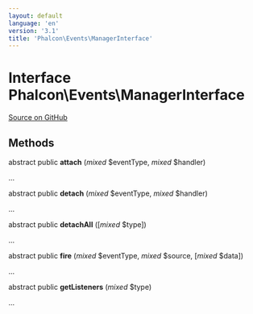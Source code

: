 ```yaml
---
layout: default
language: 'en'
version: '3.1'
title: 'Phalcon\Events\ManagerInterface'
---
```

# Interface **Phalcon\Events\ManagerInterface**

<a href="https://github.com/phalcon/cphalcon/tree/v3.1.0/phalcon/events/managerinterface.zep" class="btn btn-default btn-sm">Source on GitHub</a>

## Methods
abstract public  **attach** (*mixed* $eventType, *mixed* $handler)

...


abstract public  **detach** (*mixed* $eventType, *mixed* $handler)

...


abstract public  **detachAll** ([*mixed* $type])

...


abstract public  **fire** (*mixed* $eventType, *mixed* $source, [*mixed* $data])

...


abstract public  **getListeners** (*mixed* $type)

...


